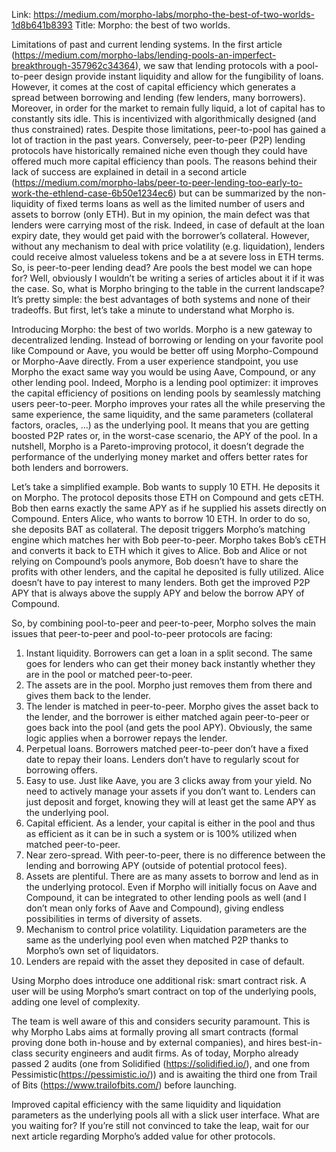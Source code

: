 Link: https://medium.com/morpho-labs/morpho-the-best-of-two-worlds-1d8b641b8393
Title: Morpho: the best of two worlds.

Limitations of past and current lending systems.
In the first article (https://medium.com/morpho-labs/lending-pools-an-imperfect-breakthrough-357962c34364), we saw that lending protocols with a pool-to-peer design provide instant liquidity and allow for the fungibility of loans. However, it comes at the cost of capital efficiency which generates a spread between borrowing and lending (few lenders, many borrowers). Moreover, in order for the market to remain fully liquid, a lot of capital has to constantly sits idle. This is incentivized with algorithmically designed (and thus constrained) rates. Despite those limitations, peer-to-pool has gained a lot of traction in the past years.
Conversely, peer-to-peer (P2P) lending protocols have historically remained niche even though they could have offered much more capital efficiency than pools. The reasons behind their lack of success are explained in detail in a second article (https://medium.com/morpho-labs/peer-to-peer-lending-too-early-to-work-the-ethlend-case-6b50e1234ec6) but can be summarized by the non-liquidity of fixed terms loans as well as the limited number of users and assets to borrow (only ETH). But in my opinion, the main defect was that lenders were carrying most of the risk. Indeed, in case of default at the loan expiry date, they would get paid with the borrower’s collateral. However, without any mechanism to deal with price volatility (e.g. liquidation), lenders could receive almost valueless tokens and be a at severe loss in ETH terms.
So, is peer-to-peer lending dead? Are pools the best model we can hope for? Well, obviously I wouldn’t be writing a series of articles about it if it was the case. So, what is Morpho bringing to the table in the current landscape? It’s pretty simple: the best advantages of both systems and none of their tradeoffs.
But first, let’s take a minute to understand what Morpho is.

Introducing Morpho: the best of two worlds.
Morpho is a new gateway to decentralized lending. Instead of borrowing or lending on your favorite pool like Compound or Aave, you would be better off using Morpho-Compound or Morpho-Aave directly. From a user experience standpoint, you use Morpho the exact same way you would be using Aave, Compound, or any other lending pool.
Indeed, Morpho is a lending pool optimizer: it improves the capital efficiency of positions on lending pools by seamlessly matching users peer-to-peer. Morpho improves your rates all the while preserving the same experience, the same liquidity, and the same parameters (collateral factors, oracles, …) as the underlying pool. It means that you are getting boosted P2P rates or, in the worst-case scenario, the APY of the pool.
In a nutshell, Morpho is a Pareto-improving protocol, it doesn’t degrade the performance of the underlying money market and offers better rates for both lenders and borrowers.

Let’s take a simplified example.
Bob wants to supply 10 ETH. He deposits it on Morpho. The protocol deposits those ETH on Compound and gets cETH. Bob then earns exactly the same APY as if he supplied his assets directly on Compound.
Enters Alice, who wants to borrow 10 ETH. In order to do so, she deposits BAT as collateral. The deposit triggers Morpho’s matching engine which matches her with Bob peer-to-peer. Morpho takes Bob’s cETH and converts it back to ETH which it gives to Alice.
Bob and Alice or not relying on Compound’s pools anymore, Bob doesn’t have to share the profits with other lenders, and the capital he deposited is fully utilized. Alice doesn’t have to pay interest to many lenders. Both get the improved P2P APY that is always above the supply APY and below the borrow APY of Compound.

So, by combining pool-to-peer and peer-to-peer, Morpho solves the main issues that peer-to-peer and pool-to-peer protocols are facing:
1. Instant liquidity. Borrowers can get a loan in a split second. The same goes for lenders who can get their money back instantly whether they are in the pool or matched peer-to-peer.
2. The assets are in the pool. Morpho just removes them from there and gives them back to the lender.
3. The lender is matched in peer-to-peer. Morpho gives the asset back to the lender, and the borrower is either matched again peer-to-peer or goes back into the pool (and gets the pool APY). Obviously, the same logic applies when a borrower repays the lender.
4. Perpetual loans. Borrowers matched peer-to-peer don’t have a fixed date to repay their loans. Lenders don’t have to regularly scout for borrowing offers.
5. Easy to use. Just like Aave, you are 3 clicks away from your yield. No need to actively manage your assets if you don’t want to. Lenders can just deposit and forget, knowing they will at least get the same APY as the underlying pool.
6. Capital efficient. As a lender, your capital is either in the pool and thus as efficient as it can be in such a system or is 100% utilized when matched peer-to-peer.
7. Near zero-spread. With peer-to-peer, there is no difference between the lending and borrowing APY (outside of potential protocol fees).
8. Assets are plentiful. There are as many assets to borrow and lend as in the underlying protocol. Even if Morpho will initially focus on Aave and Compound, it can be integrated to other lending pools as well (and I don’t mean only forks of Aave and Compound), giving endless possibilities in terms of diversity of assets.
9. Mechanism to control price volatility. Liquidation parameters are the same as the underlying pool even when matched P2P thanks to Morpho’s own set of liquidators.
10. Lenders are repaid with the asset they deposited in case of default.

Using Morpho does introduce one additional risk: smart contract risk. A user will be using Morpho’s smart contract on top of the underlying pools, adding one level of complexity.

The team is well aware of this and considers security paramount. This is why Morpho Labs aims at formally proving all smart contracts (formal proving done both in-house and by external companies), and hires best-in-class security engineers and audit firms. As of today, Morpho already passed 2 audits (one from Solidified (https://solidified.io/), and one from Pessimistic(https://pessimistic.io/)) and is awaiting the third one from Trail of Bits (https://www.trailofbits.com/) before launching.

Improved capital efficiency with the same liquidity and liquidation parameters as the underlying pools all with a slick user interface. What are you waiting for? If you’re still not convinced to take the leap, wait for our next article regarding Morpho’s added value for other protocols.

